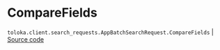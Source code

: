 # CompareFields
`toloka.client.search_requests.AppBatchSearchRequest.CompareFields` | [Source code](https://github.com/Toloka/toloka-kit/blob/v1.2.0.post1/src/client/search_requests.py#L1131)

